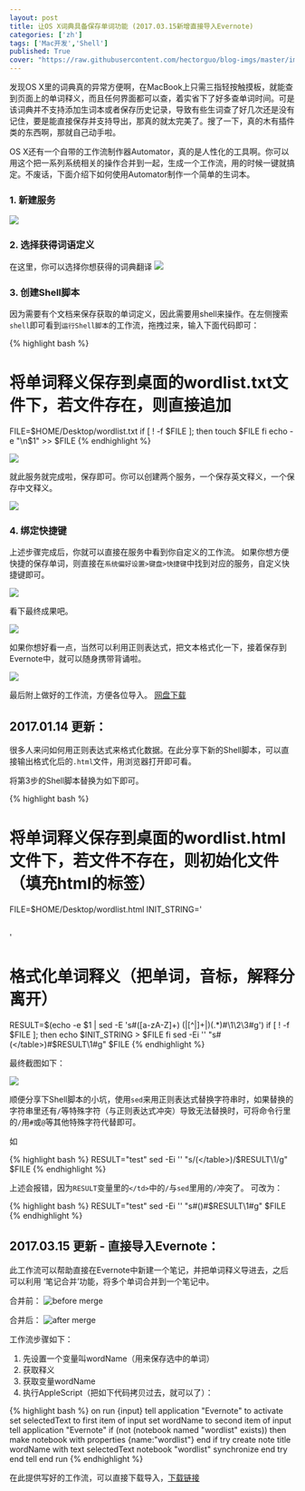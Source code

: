 ```yaml
---
layout: post
title: 让OS X词典具备保存单词功能 (2017.03.15新增直接导入Evernote)
categories: ['zh']
tags: ['Mac开发','Shell']
published: True
cover: "https://raw.githubusercontent.com/hectorguo/blog-imgs/master/img/20190608235259.png"
---
```

发现OS X里的词典真的异常方便啊，在MacBook上只需三指轻按触摸板，就能查到页面上的单词释义，而且任何界面都可以查，着实省下了好多查单词时间。可是该词典并不支持添加生词本或者保存历史记录，导致有些生词查了好几次还是没有记住，要是能直接保存并支持导出，那真的就太完美了。搜了一下，真的木有插件类的东西啊，那就自己动手啦。

OS X还有一个自带的工作流制作器Automator，真的是人性化的工具啊。你可以用这个把一系列系统相关的操作合并到一起，生成一个工作流，用的时候一键就搞定。不废话，下面介绍下如何使用Automator制作一个简单的生词本。

### 1. 新建服务
![](https://raw.githubusercontent.com/hectorguo/blog-imgs/master/img/20190608235310.png)

### 2. 选择获得词语定义
在这里，你可以选择你想获得的词典翻译
![](https://raw.githubusercontent.com/hectorguo/blog-imgs/master/img/20190608235319.png)

### 3. 创建Shell脚本
因为需要有个文档来保存获取的单词定义，因此需要用shell来操作。在左侧搜索`shell`即可看到`运行Shell脚本`的工作流，拖拽过来，输入下面代码即可：

{% highlight bash %}
  # 将单词释义保存到桌面的wordlist.txt文件下，若文件存在，则直接追加
  FILE=$HOME/Desktop/wordlist.txt
  if [ ! -f $FILE ]; then
  touch $FILE
  fi
  echo -e "\n$1" >> $FILE
{% endhighlight %}

![](https://raw.githubusercontent.com/hectorguo/blog-imgs/master/img/20190608235329.png)

就此服务就完成啦，保存即可。你可以创建两个服务，一个保存英文释义，一个保存中文释义。

![](https://raw.githubusercontent.com/hectorguo/blog-imgs/master/img/20190608235339.png)


### 4. 绑定快捷键
上述步骤完成后，你就可以直接在服务中看到你自定义的工作流。
如果你想方便快捷的保存单词，则直接在`系统偏好设置>键盘>快捷键`中找到对应的服务，自定义快捷键即可。

![](https://raw.githubusercontent.com/hectorguo/blog-imgs/master/img/20190608235349.png)

看下最终成果吧。

![](https://raw.githubusercontent.com/hectorguo/blog-imgs/master/img/20190608235359.png)

如果你想好看一点，当然可以利用正则表达式，把文本格式化一下，接着保存到Evernote中，就可以随身携带背诵啦。

![](https://raw.githubusercontent.com/hectorguo/blog-imgs/master/img/20190608235409.png)

最后附上做好的工作流，方便各位导入。
[网盘下载](http://pan.baidu.com/s/1bn7a8n9) 

## 2017.01.14 更新：
很多人来问如何用正则表达式来格式化数据。在此分享下新的Shell脚本，可以直接输出格式化后的`.html`文件，用浏览器打开即可看。

将第3步的Shell脚本替换为如下即可。

{% highlight bash %}
  # 将单词释义保存到桌面的wordlist.html文件下，若文件不存在，则初始化文件（填充html的标签）
  FILE=$HOME/Desktop/wordlist.html
  INIT_STRING='<!DOCTYPE html><html lang="en"><head><meta charset="UTF-8"><title>MAC-Wordlist</title></head><body><table></table></body></html>'
  # 格式化单词释义（把单词，音标，解释分离开）
  RESULT=$(echo -e $1 | sed -E 's#([a-zA-Z]+) (\|[^\|]+\|)(.*)#<tr><td>\1</td><td>\2</td><td>\3</td></tr>#g')
  if [ ! -f $FILE ]; then
  echo $INIT_STRING > $FILE
  fi
  sed -Ei '' "s#(</table>)#$RESULT\1#g" $FILE
{% endhighlight %}

最终截图如下：

![](https://raw.githubusercontent.com/hectorguo/blog-imgs/master/img/20190608235423.png)

顺便分享下Shell脚本的小坑，使用`sed`来用正则表达式替换字符串时，如果替换的字符串里还有`/`等特殊字符（与正则表达式冲突）导致无法替换时，可将命令行里的`/`用`#`或`@`等其他特殊字符代替即可。

如

{% highlight bash %}
  RESULT="<td>test</td>"
  sed -Ei '' "s/(<\/table>)/$RESULT\1/g" $FILE
{% endhighlight %}

上述会报错，因为`RESULT`变量里的`</td>`中的`/`与`sed`里用的`/`冲突了。
可改为：

{% highlight bash %}
  RESULT="<td>test</td>"
  sed -Ei '' "s#(</table>)#$RESULT\1#g" $FILE
{% endhighlight %}

## 2017.03.15 更新 - 直接导入Evernote：
此工作流可以帮助直接在Evernote中新建一个笔记，并把单词释义导进去，之后可以利用 ‘笔记合并’功能，将多个单词合并到一个笔记中。

合并前：
![before merge](https://raw.githubusercontent.com/hectorguo/blog-imgs/master/img/20190608235437.png)

合并后：
![after merge](https://raw.githubusercontent.com/hectorguo/blog-imgs/master/img/20190608235445.png)

工作流步骤如下：

1. 先设置一个变量叫wordName（用来保存选中的单词）
2. 获取释义
3. 获取变量wordName
4. 执行AppleScript（把如下代码拷贝过去，就可以了）：

{% highlight bash %}
on run {input}
	tell application "Evernote" to activate
	set selectedText to first item of input
	set wordName to second item of input
	tell application "Evernote"
		if (not (notebook named "wordlist" exists)) then
			make notebook with properties {name:"wordlist"}
		end if
		try
			create note title wordName with text selectedText notebook "wordlist"
			synchronize
		end try
	end tell
end run
{% endhighlight %}

在此提供写好的工作流，可以直接下载导入，[下载链接](https://pan.baidu.com/s/1eRJhOtW)